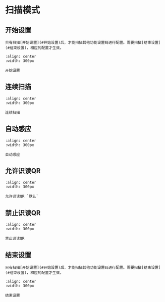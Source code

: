 # 扫描模式

## 开始设置

```{note}
只有扫描[开始设置](#开始设置)后，才能扫描其他功能设置码进行配置。需要扫描[结束设置](#结束设置)，相应的配置才生效。
```

```{figure} ../../../media/S_CMD_0001.png
:align: center
:width: 300px

开始设置
```

## 连续扫描

```{figure} ../../../media/S_CMD_020E.png
:align: center
:width: 300px

连续扫描
```

## 自动感应

```{figure} ../../../media/S_CMD_020F.png
:align: center
:width: 300px

自动感应
```

## 允许识读QR

```{figure} ../../../media/C_CMD_QR01.png
:align: center
:width: 300px

允许识读QR `默认`
```

## 禁止识读QR

```{figure} ../../../media/C_CMD_QR00.png
:align: center
:width: 300px

禁止识读QR
```


## 结束设置

```{note}
只有扫描[开始设置](#开始设置)后，才能扫描其他功能设置码进行配置。需要扫描[结束设置](#结束设置)，相应的配置才生效。
```

```{figure} ../../../media/S_CMD_0000.png
:align: center
:width: 300px

结束设置
```